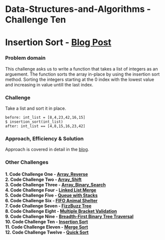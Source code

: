 # Data-Structures-and-Algorithms - Challenge Ten

# Insertion Sort - [Blog Post](blog.md)
### Problem domain
This challenge asks us to write a function that takes a list of integers as an arguement. The function sorts the array in-place by using the insertion sort method. Sorting the integers starting at the 0 index with the lowest value and increasing in value untill the last index. 
### Challenge
Take a list and sort it in place.
```
before: int_list = [8,4,23,42,16,15]
$ insertion_sort(int_list)
after: int_list == [4,8,15,16,23,42]
```
### Approach, Efficiency & Solution
Approach is covered in detail in the [blog](blog.md).

### Other Challenges
#### 1. Code Challenge One - [Array_Reverse](https://github.com/kochsj/python-data-structures-and-algorithms/challenges/array_reverse.py)<br>2. Code Challenge Two - [Array_Shift](https://github.com/kochsj/python-data-structures-and-algorithms/challenges/array_shift)<br>3. Code Challenge Three - [Array_Binary_Search](https://github.com/kochsj/python-data-structures-and-algorithms/tree/master/challenges/array_binary_search)<br>4. Code Challenge Four - [Linked List Merge](https://github.com/kochsj/python-data-structures-and-algorithms/tree/master/challenges/ll_merge)<br>5. Code Challenge Five - [Queue with Stacks](https://github.com/kochsj/python-data-structures-and-algorithms/tree/master/challenges/queue_with_stacks)<br>6. Code Challenge Six - [FIFO Animal Shelter](https://github.com/kochsj/python-data-structures-and-algorithms/tree/master/challenges/fifo_animal_shelter)<br>7. Code Challenge Seven - [FizzBuzz Tree](https://github.com/kochsj/python-data-structures-and-algorithms/tree/master/challenges/fizz_buzz_tree)<br>8. Code Challenge Eight - [Multiple Bracket Validation](https://github.com/kochsj/python-data-structures-and-algorithms/tree/master/challenges/multi_bracket_validation)<br>9. Code Challenge Nine - [Breadth-First Binary Tree Traversal](https://github.com/kochsj/python-data-structures-and-algorithms/tree/master/challenges/breadth_first_tree)<br>10. Code Challenge Ten - [Insertion Sort](https://github.com/kochsj/python-data-structures-and-algorithms/tree/master/challenges/insertion_sort)<br>11. Code Challenge Eleven - [Merge Sort](https://github.com/kochsj/python-data-structures-and-algorithms/tree/master/challenges/merge_sort)<br>12. Code Challenge Twelve - [Quick Sort](https://github.com/kochsj/python-data-structures-and-algorithms/tree/master/challenges/quick_sort)
